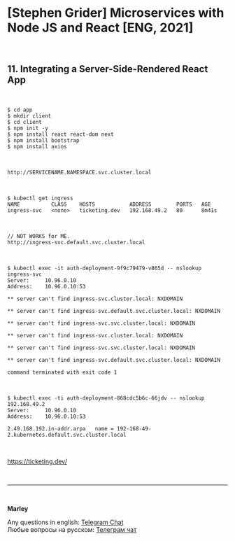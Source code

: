 # [Stephen Grider] Microservices with Node JS and React [ENG, 2021]

<br/>

## 11. Integrating a Server-Side-Rendered React App

<br/>

    $ cd app
    $ mkdir client
    $ cd client
    $ npm init -y
    $ npm install react react-dom next
    $ npm install bootstrap
    $ npm install axios

<br/>

    http://SERVICENAME.NAMESPACE.svc.cluster.local

<br/>

```
$ kubectl get ingress
NAME          CLASS    HOSTS           ADDRESS        PORTS   AGE
ingress-svc   <none>   ticketing.dev   192.168.49.2   80      8m41s
```

<br/>

```
// NOT WORKS for ME.
http://ingress-svc.default.svc.cluster.local
```

<br/>

```
$ kubectl exec -it auth-deployment-9f9c79479-v865d -- nslookup ingress-svc
Server:		10.96.0.10
Address:	10.96.0.10:53

** server can't find ingress-svc.cluster.local: NXDOMAIN

** server can't find ingress-svc.default.svc.cluster.local: NXDOMAIN

** server can't find ingress-svc.svc.cluster.local: NXDOMAIN

** server can't find ingress-svc.cluster.local: NXDOMAIN

** server can't find ingress-svc.svc.cluster.local: NXDOMAIN

** server can't find ingress-svc.default.svc.cluster.local: NXDOMAIN

command terminated with exit code 1
```

<br/>

```
$ kubectl exec -ti auth-deployment-868cdc5b6c-66jdv -- nslookup 192.168.49.2
Server:		10.96.0.10
Address:	10.96.0.10:53

2.49.168.192.in-addr.arpa	name = 192-168-49-2.kubernetes.default.svc.cluster.local
```

<br/>

https://ticketing.dev/

<!--

<br/>

```
$ kubectl apply -f https://k8s.io/examples/admin/dns/dnsutils.yaml

$ kubectl get pods dnsutils
$ kubectl exec -i -t dnsutils -- nslookup kubernetes.default
$ kubectl exec -i -t dnsutils -- nslookup ingress-svc.default.svc.cluster.local

$ kubectl exec -i -t dnsutils -- nslookup ingress-svc.default.svc.kubernetes.default

```

\*\* server can't find ingress-svc.default.svc.kubernetes.default: NXDOMAIN

```

$ kubectl exec -i -t dnsutils -- nslookup ingress-svc.default.svc.kubernetes.default
ERROR!


$ kubectl get ingress
NAME          CLASS    HOSTS           ADDRESS        PORTS   AGE
ingress-svc   <none>   ticketing.dev   192.168.49.2   80      35m


$ kubectl exec -i -t dnsutils -- nslookup 192.168.49.2
```

```
$ kubectl exec -i -t dnsutils -- nslookup 192-168-49-2.kubernetes.default.svc.cluster.local
OK!
```

$ kubectl exec -i -t dnsutils -- nslookup ingress-svc

-->

<br/>

---

<br/>

**Marley**

Any questions in english: <a href="https://jsdev.org/chat/">Telegram Chat</a>  
Любые вопросы на русском: <a href="https://jsdev.ru/chat/">Телеграм чат</a>

